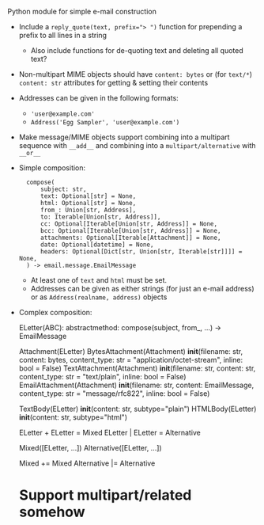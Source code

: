 Python module for simple e-mail construction

- Include a `reply_quote(text, prefix="> ")` function for prepending a prefix
  to all lines in a string
    - Also include functions for de-quoting text and deleting all quoted text?

- Non-multipart MIME objects should have `content: bytes` or (for `text/*`)
  `content: str` attributes for getting & setting their contents

- Addresses can be given in the following formats:
    - `'user@example.com'`
    - `Address('Egg Sampler', 'user@example.com')`

- Make message/MIME objects support combining into a multipart sequence with
  `__add__` and combining into a `multipart/alternative` with `__or__`

- Simple composition:

        compose(
            subject: str,
            text: Optional[str] = None,
            html: Optional[str] = None,
            from_: Union[str, Address],
            to: Iterable[Union[str, Address]],
            cc: Optional[Iterable[Union[str, Address]] = None,
            bcc: Optional[Iterable[Union[str, Address]] = None,
            attachments: Optional[Iterable[Attachment]] = None,
            date: Optional[datetime] = None,
            headers: Optional[Dict[str, Union[str, Iterable[str]]]] = None,
        ) -> email.message.EmailMessage

    - At least one of `text` and `html` must be set.
    - Addresses can be given as either strings (for just an e-mail address) or
      as `Address(realname, address)` objects

- Complex composition:

    ELetter(ABC):
        abstractmethod: compose(subject, from_, ...) -> EmailMessage

    Attachment(ELetter)
    BytesAttachment(Attachment)
        __init__(filename: str, content: bytes, content_type: str = "application/octet-stream", inline: bool = False)
    TextAttachment(Attachment)
        __init__(filename: str, content: str, content_type: str = "text/plain", inline: bool = False)
    EmailAttachment(Attachment)
        __init__(filename: str, content: EmailMessage, content_type: str = "message/rfc822", inline: bool = False)

    TextBody(ELetter)
        __init__(content: str, subtype="plain")
    HTMLBody(ELetter)
        __init__(content: str, subtype="html")

    ELetter + ELetter = Mixed
    ELetter | ELetter = Alternative

    Mixed([ELetter, ...])
    Alternative([ELetter, ...])

    Mixed += Mixed
    Alternative |= Alternative

    # Support multipart/related somehow
